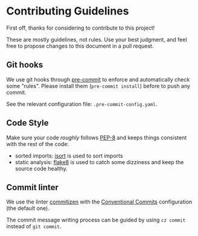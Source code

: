 # Contributing Guidelines

First off, thanks for considering to contribute to this project!

These are mostly guidelines, not rules. Use your best judgment, and feel free to propose changes to this document in a pull request.

## Git hooks

We use git hooks through [pre-commit](https://pre-commit.com/) to enforce and automatically check some "rules". Please install them (`pre-commit install`) before to push any commit.

See the relevant configuration file: `.pre-commit-config.yaml`.

## Code Style

Make sure your code *roughly* follows [PEP-8](https://www.python.org/dev/peps/pep-0008/) and keeps things consistent with the rest of the code:

- sorted imports: [isort](https://pycqa.github.io/isort/) is used to sort imports
- static analysis: [flake8](https://flake8.pycqa.org/en/latest/) is used to catch some dizziness and keep the source code healthy.

## Commit linter

We use the linter [commitizen](https://github.com/commitizen-tools/commitizen) with the [Conventional Commits](https://www.conventionalcommits.org/en/v1.0.0/) configuration (the default one).

The commit message writing process can be guided by using `cz commit` instead of `git commit`.

